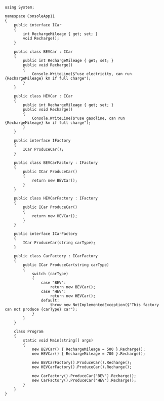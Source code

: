     using System;

    namespace ConsoleApp11
    {
        public interface ICar
        {
            int RechargeMileage { get; set; }
            void Recharge();
        }

        public class BEVCar : ICar
        {
            public int RechargeMileage { get; set; }
            public void Recharge()
            {
                Console.WriteLine($"use electricity, can run {RechargeMileage} km if full charge");
            }
        }

        public class HEVCar : ICar
        {
            public int RechargeMileage { get; set; }
            public void Recharge()
            {
                Console.WriteLine($"use gasoline, can run {RechargeMileage} km if full charge");
            }
        }

        public interface IFactory
        {
            ICar ProduceCar();
        }

        public class BEVCarFactory : IFactory
        {
            public ICar ProduceCar()
            {
                return new BEVCar();
            }
        }

        public class HEVCarFactory : IFactory
        {
            public ICar ProduceCar()
            {
                return new HEVCar();
            }
        }

        public interface ICarFactory
        {
            ICar ProduceCar(string carType);
        }

        public class CarFactory : ICarFactory
        {
            public ICar ProduceCar(string carType)
            {
                switch (carType)
                {
                    case "BEV":
                        return new BEVCar();
                    case "HEV":
                        return new HEVCar();
                    default:
                        throw new NotImplementedException($"This factory can not produce {carType} car");
                }
            }
        }

        class Program
        {
            static void Main(string[] args)
            {
                new BEVCar() { RechargeMileage = 500 }.Recharge();
                new HEVCar() { RechargeMileage = 700 }.Recharge();

                new BEVCarFactory().ProduceCar().Recharge();
                new HEVCarFactory().ProduceCar().Recharge();

                new CarFactory().ProduceCar("BEV").Recharge();
                new CarFactory().ProduceCar("HEV").Recharge();
            }
        }
    }
